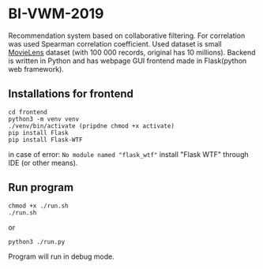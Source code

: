 # BI-VWM-2019


Recommendation system based on collaborative filtering. For correlation was used Spearman correlation coefficient.
Used dataset is small [MovieLens](http://movielens.org) dataset (with 100 000 records, original has 10 millions).
Backend is written in Python and has webpage GUI frontend made in Flask(python web framework).

Installations for frontend
---

    cd frontend
    python3 -m venv venv
    ./venv/bin/activate (pripdne chmod +x activate)
    pip install Flask
    pip install Flask-WTF
    
in case of error: `No module named "flask_wtf"` install "Flask WTF" through IDE (or other means).
   
Run program
---

    chmod +x ./run.sh
    ./run.sh
    
or

    python3 ./run.py    

Program will run in debug mode.